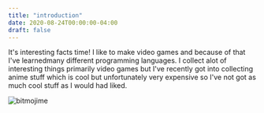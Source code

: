 ```yaml
---
title: "introduction"
date: 2020-08-24T00:00:00-04:00
draft: false
---
```

<p>
It's interesting facts time! I like to make video games and because of that I've learnedmany different programming languages. I collect alot of interesting things primarily video games but I've recently got into collecting anime stuff which is cool but unfortunately very expensive so I've not got as much cool stuff as I would had liked.
  
![bitmojime](https://sharp-sammet-7aa19b.netlify.app/IMG_8681.png)
</p>
